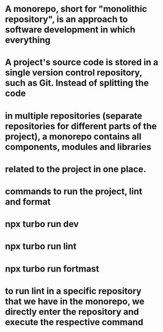 # A monorepo, short for "monolithic repository", is an approach to software development in which everything

# A project's source code is stored in a single version control repository, such as Git. Instead of splitting the code

# in multiple repositories (separate repositories for different parts of the project), a monorepo contains all components, modules and libraries

# related to the project in one place.

#

# commands to run the project, lint and format

# npx turbo run dev

# npx turbo run lint

# npx turbo run fortmast

# to run lint in a specific repository that we have in the monorepo, we directly enter the repository and execute the respective command
